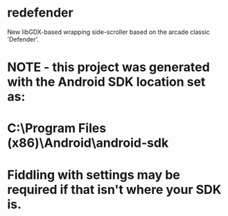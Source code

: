 # redefender
New libGDX-based wrapping side-scroller based on the arcade classic 'Defender'.

# NOTE - this project was generated with the Android SDK location set as:
# C:\Program Files (x86)\Android\android-sdk
# Fiddling with settings may be required if that isn't where your SDK is.